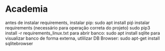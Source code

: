 # Academia
antes de instalar requirements, instalar pip: sudo apt install piṕ
instalar requirements (necessário para operação correta do projeto)
sudo pip3 install -r requirements_linux.txt
para abrir banco: sudo apt install sqlite
para visualizar banco de forma externa, utlilizar DB Browser: sudo apt-get install sqlitebrowser
